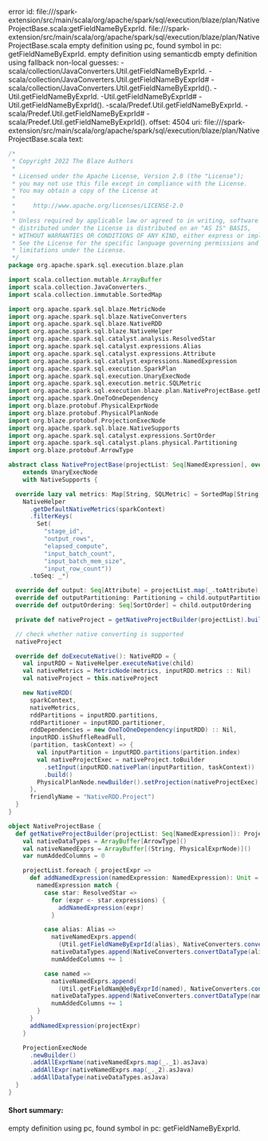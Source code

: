 error id: file://<WORKSPACE>/spark-extension/src/main/scala/org/apache/spark/sql/execution/blaze/plan/NativeProjectBase.scala:getFieldNameByExprId.
file://<WORKSPACE>/spark-extension/src/main/scala/org/apache/spark/sql/execution/blaze/plan/NativeProjectBase.scala
empty definition using pc, found symbol in pc: getFieldNameByExprId.
empty definition using semanticdb
empty definition using fallback
non-local guesses:
	 -scala/collection/JavaConverters.Util.getFieldNameByExprId.
	 -scala/collection/JavaConverters.Util.getFieldNameByExprId#
	 -scala/collection/JavaConverters.Util.getFieldNameByExprId().
	 -Util.getFieldNameByExprId.
	 -Util.getFieldNameByExprId#
	 -Util.getFieldNameByExprId().
	 -scala/Predef.Util.getFieldNameByExprId.
	 -scala/Predef.Util.getFieldNameByExprId#
	 -scala/Predef.Util.getFieldNameByExprId().
offset: 4504
uri: file://<WORKSPACE>/spark-extension/src/main/scala/org/apache/spark/sql/execution/blaze/plan/NativeProjectBase.scala
text:
```scala
/*
 * Copyright 2022 The Blaze Authors
 *
 * Licensed under the Apache License, Version 2.0 (the "License");
 * you may not use this file except in compliance with the License.
 * You may obtain a copy of the License at
 *
 *     http://www.apache.org/licenses/LICENSE-2.0
 *
 * Unless required by applicable law or agreed to in writing, software
 * distributed under the License is distributed on an "AS IS" BASIS,
 * WITHOUT WARRANTIES OR CONDITIONS OF ANY KIND, either express or implied.
 * See the License for the specific language governing permissions and
 * limitations under the License.
 */
package org.apache.spark.sql.execution.blaze.plan

import scala.collection.mutable.ArrayBuffer
import scala.collection.JavaConverters._
import scala.collection.immutable.SortedMap

import org.apache.spark.sql.blaze.MetricNode
import org.apache.spark.sql.blaze.NativeConverters
import org.apache.spark.sql.blaze.NativeRDD
import org.apache.spark.sql.blaze.NativeHelper
import org.apache.spark.sql.catalyst.analysis.ResolvedStar
import org.apache.spark.sql.catalyst.expressions.Alias
import org.apache.spark.sql.catalyst.expressions.Attribute
import org.apache.spark.sql.catalyst.expressions.NamedExpression
import org.apache.spark.sql.execution.SparkPlan
import org.apache.spark.sql.execution.UnaryExecNode
import org.apache.spark.sql.execution.metric.SQLMetric
import org.apache.spark.sql.execution.blaze.plan.NativeProjectBase.getNativeProjectBuilder
import org.apache.spark.OneToOneDependency
import org.blaze.protobuf.PhysicalExprNode
import org.blaze.protobuf.PhysicalPlanNode
import org.blaze.protobuf.ProjectionExecNode
import org.apache.spark.sql.blaze.NativeSupports
import org.apache.spark.sql.catalyst.expressions.SortOrder
import org.apache.spark.sql.catalyst.plans.physical.Partitioning
import org.blaze.protobuf.ArrowType

abstract class NativeProjectBase(projectList: Seq[NamedExpression], override val child: SparkPlan)
    extends UnaryExecNode
    with NativeSupports {

  override lazy val metrics: Map[String, SQLMetric] = SortedMap[String, SQLMetric]() ++ Map(
    NativeHelper
      .getDefaultNativeMetrics(sparkContext)
      .filterKeys(
        Set(
          "stage_id",
          "output_rows",
          "elapsed_compute",
          "input_batch_count",
          "input_batch_mem_size",
          "input_row_count"))
      .toSeq: _*)

  override def output: Seq[Attribute] = projectList.map(_.toAttribute)
  override def outputPartitioning: Partitioning = child.outputPartitioning
  override def outputOrdering: Seq[SortOrder] = child.outputOrdering

  private def nativeProject = getNativeProjectBuilder(projectList).buildPartial()

  // check whether native converting is supported
  nativeProject

  override def doExecuteNative(): NativeRDD = {
    val inputRDD = NativeHelper.executeNative(child)
    val nativeMetrics = MetricNode(metrics, inputRDD.metrics :: Nil)
    val nativeProject = this.nativeProject

    new NativeRDD(
      sparkContext,
      nativeMetrics,
      rddPartitions = inputRDD.partitions,
      rddPartitioner = inputRDD.partitioner,
      rddDependencies = new OneToOneDependency(inputRDD) :: Nil,
      inputRDD.isShuffleReadFull,
      (partition, taskContext) => {
        val inputPartition = inputRDD.partitions(partition.index)
        val nativeProjectExec = nativeProject.toBuilder
          .setInput(inputRDD.nativePlan(inputPartition, taskContext))
          .build()
        PhysicalPlanNode.newBuilder().setProjection(nativeProjectExec).build()
      },
      friendlyName = "NativeRDD.Project")
  }
}

object NativeProjectBase {
  def getNativeProjectBuilder(projectList: Seq[NamedExpression]): ProjectionExecNode.Builder = {
    val nativeDataTypes = ArrayBuffer[ArrowType]()
    val nativeNamedExprs = ArrayBuffer[(String, PhysicalExprNode)]()
    var numAddedColumns = 0

    projectList.foreach { projectExpr =>
      def addNamedExpression(namedExpression: NamedExpression): Unit = {
        namedExpression match {
          case star: ResolvedStar =>
            for (expr <- star.expressions) {
              addNamedExpression(expr)
            }

          case alias: Alias =>
            nativeNamedExprs.append(
              (Util.getFieldNameByExprId(alias), NativeConverters.convertExpr(alias.child)))
            nativeDataTypes.append(NativeConverters.convertDataType(alias.dataType))
            numAddedColumns += 1

          case named =>
            nativeNamedExprs.append(
              (Util.getFieldNam@@eByExprId(named), NativeConverters.convertExpr(named)))
            nativeDataTypes.append(NativeConverters.convertDataType(named.dataType))
            numAddedColumns += 1
        }
      }
      addNamedExpression(projectExpr)
    }

    ProjectionExecNode
      .newBuilder()
      .addAllExprName(nativeNamedExprs.map(_._1).asJava)
      .addAllExpr(nativeNamedExprs.map(_._2).asJava)
      .addAllDataType(nativeDataTypes.asJava)
  }
}

```


#### Short summary: 

empty definition using pc, found symbol in pc: getFieldNameByExprId.
